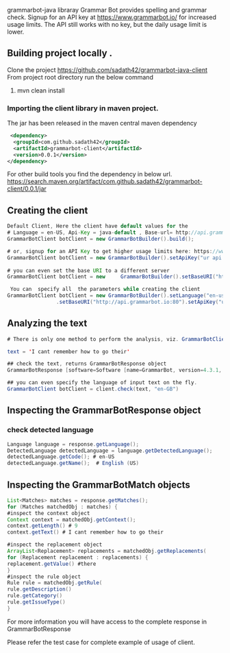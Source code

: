 grammarbot-java libraray
Grammar Bot provides spelling and grammar check. Signup for an API key at https://www.grammarbot.io/ for increased usage limits. The API still works with no key, but the daily usage limit is lower.

## Building project locally .
Clone the project 
https://github.com/sadath42/grammarbot-java-client
From project root directory run the below command
1. mvn clean install

### Importing the client library in maven project.
The jar has been released in the maven central
maven dependency
```xml
 <dependency>
  <groupId>com.github.sadath42</groupId>
  <artifactId>grammarbot-client</artifactId>
  <version>0.0.1</version>
</dependency>
```
For other build tools you find the dependency in below url.
https://search.maven.org/artifact/com.github.sadath42/grammarbot-client/0.0.1/jar

## Creating the client
```java
Default Client, Here the client have default values for the
# Language = en-US, Api-Key = java-default , Base-url= http://api.grammarbot.io:80
GrammarBotClient botClient = new GrammarBotBuilder().build();

# or, signup for an API Key to get higher usage limits here: https://www.grammarbot.io/
GrammarBotClient botClient = new GrammarBotBuilder().setApiKey("ur api key").build();
				
# you can even set the base URI to a different server
GrammarBotClient botClient = new     GrammarBotBuilder().setBaseURI("http://api.grammarbot.io:80").build();

 You can  specify all  the parameters while creating the client
GrammarBotClient botClient = new GrammarBotBuilder().setLanguage("en-us")
				.setBaseURI("http://api.grammarbot.io:80").setApiKey("ur api key").build();
```

## Analyzing the text
```java
# There is only one method to perform the analysis, viz. GrammarBotClient.check method.

text = 'I cant remember how to go their'

## check the text, returns GrammarBotResponse object
GrammarBotResponse [software=Software [name=GrammarBot, version=4.3.1, apiVersion=1.0, premium=false,....

## you can even specify the language of input text on the fly.
GrammarBotClient botClient = client.check(text, "en-GB")
```
## Inspecting the GrammarBotResponse object
### check detected language
```java
Language language = response.getLanguage();
DetectedLanguage detectedLanguage = language.getDetectedLanguage();
detectedLanguage.getCode(); # en-US
detectedLanguage.getName();  # English (US)
```
## Inspecting the GrammarBotMatch objects
```java
List<Matches> matches = response.getMatches();
for (Matches matchedObj : matches) {
#inspect the context object
Context context = matchedObj.getContext();
context.getLength() # 9
context.getText() # I cant remember how to go their

#inspect the replacement object
ArrayList<Replacement> replacements = matchedObj.getReplacements(
for (Replacement replacement : replacements) {
replacement.getValue() #there
}
#inspect the rule object
Rule rule = matchedObj.getRule(
rule.getDescription()
rule.getCategory()
rule.getIssueType()
}
```
For more information you will have access to the complete response in GrammarBotResponse

Please refer the test case for complete example of usage of client. 



